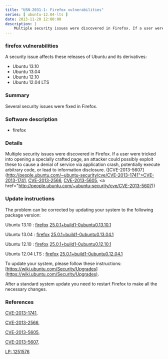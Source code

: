 ```yaml
---
title: "USN-2031-1: Firefox vulnerabilities"
series: [ ubuntu-12.04-lts ]
date: 2013-11-20 12:00:00
description: |
    Multiple security issues were discovered in Firefox. If a user were tricked into opening a specially crafted page, an attacker could possibly exploit these to cause a denial of service via application crash, potentially execute arbitrary code, or lead to information disclosure. ([CVE-2013-5607](http://people.ubuntu.com/~ubuntu-security/cve/CVE-2013-1741">CVE-2013-1741</a>, <a href="http://people.ubuntu.com/~ubuntu-security/cve/CVE-2013-2566">CVE-2013-2566</a>, <a href="http://people.ubuntu.com/~ubuntu-security/cve/CVE-2013-5605">CVE-2013-5605</a>, <a href="http://people.ubuntu.com/~ubuntu-security/cve/CVE-2013-5607)) 
--- 
```

 
### firefox vulnerabilities

A security issue affects these releases of Ubuntu and its derivatives:

* Ubuntu 13.10
* Ubuntu 13.04
* Ubuntu 12.10
* Ubuntu 12.04 LTS

### Summary

Several security issues were fixed in Firefox. 

### Software description

* firefox 

### Details

Multiple security issues were discovered in Firefox. If a user were tricked into opening a specially crafted page, an attacker could possibly exploit these to cause a denial of service via application crash, potentially execute arbitrary code, or lead to information disclosure. ([CVE-2013-5607](http://people.ubuntu.com/~ubuntu-security/cve/CVE-2013-1741">CVE-2013-1741</a>, <a href="http://people.ubuntu.com/~ubuntu-security/cve/CVE-2013-2566">CVE-2013-2566</a>, <a href="http://people.ubuntu.com/~ubuntu-security/cve/CVE-2013-5605">CVE-2013-5605</a>, <a href="http://people.ubuntu.com/~ubuntu-security/cve/CVE-2013-5607)) 

### Update instructions

The problem can be corrected by updating your system to the following package version:

Ubuntu 13.10
 : [firefox](https://launchpad.net/ubuntu/+source/firefox) <span> [25.0.1+build1-0ubuntu0.13.10.1](https://launchpad.net/ubuntu/+source/firefox/25.0.1+build1-0ubuntu0.13.10.1) </span> 

Ubuntu 13.04
 : [firefox](https://launchpad.net/ubuntu/+source/firefox) <span> [25.0.1+build1-0ubuntu0.13.04.1](https://launchpad.net/ubuntu/+source/firefox/25.0.1+build1-0ubuntu0.13.04.1) </span> 

Ubuntu 12.10
 : [firefox](https://launchpad.net/ubuntu/+source/firefox) <span> [25.0.1+build1-0ubuntu0.12.10.1](https://launchpad.net/ubuntu/+source/firefox/25.0.1+build1-0ubuntu0.12.10.1) </span> 

Ubuntu 12.04 LTS
 : [firefox](https://launchpad.net/ubuntu/+source/firefox) <span> [25.0.1+build1-0ubuntu0.12.04.1](https://launchpad.net/ubuntu/+source/firefox/25.0.1+build1-0ubuntu0.12.04.1) </span> 

To update your system, please follow these instructions: [https://wiki.ubuntu.com/Security/Upgrades](https://wiki.ubuntu.com/Security/Upgrades).

After a standard system update you need to restart Firefox to make all the necessary changes. 

### References

 [CVE-2013-1741](http://people.ubuntu.com/~ubuntu-security/cve/CVE-2013-1741), 

 [CVE-2013-2566](http://people.ubuntu.com/~ubuntu-security/cve/CVE-2013-2566), 

 [CVE-2013-5605](http://people.ubuntu.com/~ubuntu-security/cve/CVE-2013-5605), 

 [CVE-2013-5607](http://people.ubuntu.com/~ubuntu-security/cve/CVE-2013-5607), 

 [LP: 1251576](https://launchpad.net/bugs/1251576)
 
